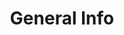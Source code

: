 ---
layout: research
researchcategory: General
structure: urbzgba
title: General Info
description: General Information for The Urbz - Sims in the City Game Boy Advance.
permalink: /research/urbzgba/general
---